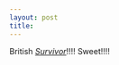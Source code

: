 ```yaml
---
layout: post
title: 
---
```


British <a href="http://www.itv-survivor.co.uk/index.jhtml"><i>Survivor</i></a>!!!! Sweet!!!!
